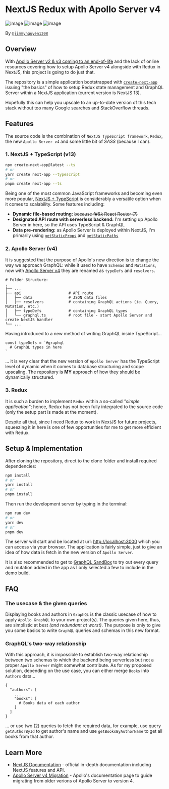 # NextJS Redux with Apollo Server v4

![image](https://img.shields.io/badge/next.js-000000?style=for-the-badge&logo=nextdotjs&logoColor=white)
![image](https://img.shields.io/badge/Redux-593D88?style=for-the-badge&logo=redux&logoColor=white)
![image](https://img.shields.io/badge/Apollo%20GraphQL-311C87?&style=for-the-badge&logo=Apollo%20GraphQL&logoColor=white)

By [`@jimmynguyen1308`](https://github.com/jimmynguyen1308)

## Overview

With [Apollo Server v2 & v3 coming to an end-of-life](https://www.apollographql.com/blog/announcement/backend/announcing-the-end-of-life-schedule-for-apollo-server-2-3/) and the lack of online resources covering how to setup Apollo Server v4 alongside with Redux in NextJS, this project is going to do just that.

The repository is a simple application bootstrapped with [`create-next-app`](https://github.com/vercel/next.js/tree/canary/packages/create-next-app) issuing "the basics" of how to setup Redux state management and GraphQL Server within a NextJS application (current version is NextJS 13).

Hopefully this can help you upscale to an up-to-date version of this tech stack without too many Google searches and  StackOverflow threads.

## Features

The source code is the combination of `NextJS TypeScript framework`, `Redux`, the new `Apollo Server v4` and some little bit of *SASS* (because I can).

### 1. NextJS + TypeScript (v13)
```bash
npx create-next-app@latest --ts
# or
yarn create next-app --typescript
# or
pnpm create next-app --ts
```
Being one of the most common JavaScript frameworks and becoming even more popular, [NextJS + TypeScript](https://nextjs.org/docs/basic-features/typescript) is considerably a versatile option when it comes to scalability. Some features including:
- **Dynamic file-based routing:** ~~because f#&k React Router (?)~~
- **Designated API route with serverless backend:** I'm setting up Apollo Server in here, so the API uses TypeScript & GraphQL
- **Data pre-rendering:** as Apollo Server is deployed within NextJS, I'm primarily using [`getStaticProps`](https://nextjs.org/docs/basic-features/data-fetching/get-static-props) and [`getStaticPaths`](https://nextjs.org/docs/basic-features/data-fetching/get-static-paths)

### 2. Apollo Server (v4)
It is suggested that the purpose of Apollo's new direction is to change the way we approach GraphQL: while it used to have `Schemas` and `Mutations`, now with [Apollo Server v4](https://www.apollographql.com/docs/apollo-server/migration) they are renamed as `typeDefs` and `resolvers`.
```
# Folder Structure:
.
├── ...
├── api                     # API route
│   ├── data                # JSON data files 
│   ├── resolvers           # containing GraphQL actions (ie. Query, Mutation, etc.)
│   ├── typeDefs            # containing GraphQL types
│   └── graphql.ts          # root file - start Apollo Server and create NextJS handler
└── ...
```
Having introduced to a new method of writing GraphQL inside TypeScript...
```
const typeDefs = `#graphql
  # GraphQL types in here
`
```
... it is very clear that the new version of `Apollo Server` has the TypeScript level of dynamic when it comes to database structuring and scope upscaling. The repository is **MY** approach of how they should be dynamically structured.

### 3. Redux

It is such a burden to implement `Redux` within a so-called *"simple application"*; hence, Redux has not been fully integrated to the source code (only the setup part is made at the moment).

Despite all that, since I need Redux to work in NextJS for future projects, squeezing it in here is one of few opportunities for me to get more efficient with Redux.

## Setup & Implementation
After cloning the repository, direct to the clone folder and install required dependencies:
```bash
npm install
# or
yarn install
# or
pnpm install
```
Then run the development server by typing in the terminal:
```bash
npm run dev
# or
yarn dev
# or
pnpm dev
```
The server will start and be located at url: [http://localhost:3000](http://localhost:3000) which you can access via your browser. The application is fairly simple, just to give an idea of how data is fetch in the new version of `Apollo Server`.

It is also recommended to get to [GraphQL SandBox](http://localhost:3000/api/graphql) to try out every query and mutation added in the app as I only selected a few to include in the demo build.

## FAQ

### The usecase & the given queries
Displaying books and authors in `GraphQL` is the classic usecase of how to apply `Apollo GraphQL` to your own project(s). The queries given here, thus, are simplistic at best *(and redundant at worst)*. The purpose is only to give you some basics to write `GraphQL` queries and schemas in this new format.

### GraphQL's two-way relationship
With this approach, it is impossible to establish two-way relationship between two schemas to which the backend being serverless but not a proper `Apollo Server` might somewhat contribute.
As for my proposed solution, depending on the use case, you can either merge `Books` into `Authors` data...
```
{
  "authors": [
    ...
    "books": [
      # Books data of each author
    ]
  ]
}
```
... or use two (2) queries to fetch the required data, for example, use query `getAuthorById` to get author's name and use `getBooksByAuthorName` to get all books from that author.
## Learn More
- [NextJS Documentation](https://nextjs.org/docs) - official in-depth documentation including NextJS features and API.
- [Apollo Server v4 Migration](https://www.apollographql.com/docs/apollo-server/migration) - Apollo's documentation page to guide migrating from older verions of Apollo Server to version 4.
